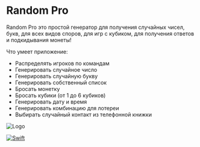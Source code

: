 
# Random Pro

Random Pro это простой генератор для получения случайных чисел, букв, для всех видов споров, для игр с кубиком, для получения ответов и подкидывания монеты!

Что умеет приложение:
- Распределять игроков по командам
- Генерировать случайное число
- Генерировать случайную букву
- Генерировать собственный список
- Бросать монетку
- Бросать кубики (от 1 до 6 кубиков)
- Генерировать дату и время
- Генерировать комбинацию для лотереи
- Выбирать случайный контакт из телефонной книжки

![Logo](https://sosinvitalii.com/wp-content/uploads/2022/05/Monday-02-May-2022-15_43_48.png "Random Pro")

[![Swift](https://github.com/V1taS/Random/actions/workflows/github-actions.yml/badge.svg?branch=main)](https://github.com/V1taS/Random/actions/workflows/github-actions.yml)
